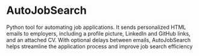 # AutoJobSearch
Python tool for automating job applications. It sends personalized HTML emails to employers, including a profile picture, LinkedIn and GitHub links, and an attached CV. With optional delays between emails, AutoJobSearch helps streamline the application process and improve job search efficiency
